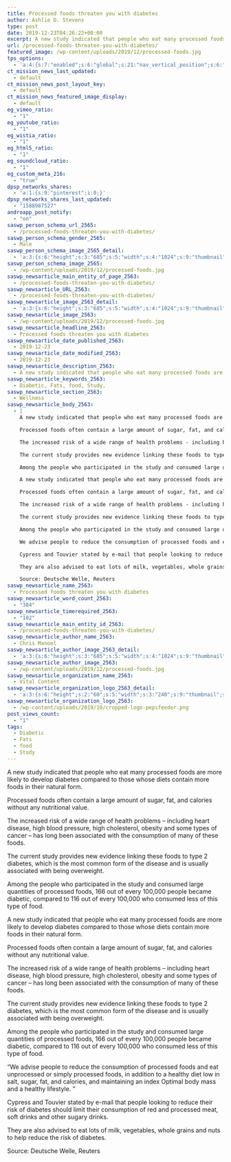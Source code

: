 ```yaml
---
title: Processed foods threaten you with diabetes
author: Ashlie D. Stevens
type: post
date: 2019-12-23T04:26:22+00:00
excerpt: A new study indicated that people who eat many processed foods are more likely to develop diabetes compared to those whose diets contain more foods in their natural form.
url: /processed-foods-threaten-you-with-diabetes/
featured_image: /wp-content/uploads/2019/12/processed-foods.jpg
tps_options:
  - 'a:4:{s:7:"enabled";s:6:"global";s:21:"nav_vertical_position";s:6:"global";s:23:"nav_hide_on_first_slide";b:0;s:23:"slide_loading_mechanism";s:6:"global";}'
ct_mission_news_last_updated:
  - default
ct_mission_news_post_layout_key:
  - default
ct_mission_news_featured_image_display:
  - default
eg_vimeo_ratio:
  - "1"
eg_youtube_ratio:
  - "1"
eg_wistia_ratio:
  - "1"
eg_html5_ratio:
  - "1"
eg_soundcloud_ratio:
  - "1"
eg_custom_meta_216:
  - "true"
dpsp_networks_shares:
  - 'a:1:{s:9:"pinterest";i:0;}'
dpsp_networks_shares_last_updated:
  - "1588987527"
androapp_post_notify:
  - "on"
saswp_person_schema_url_2565:
  - /processed-foods-threaten-you-with-diabetes/
saswp_person_schema_gender_2565:
  - Male
saswp_person_schema_image_2565_detail:
  - 'a:3:{s:6:"height";s:3:"685";s:5:"width";s:4:"1024";s:9:"thumbnail";s:74:"/wp-content/uploads/2019/12/processed-foods.jpg";}'
saswp_person_schema_image_2565:
  - /wp-content/uploads/2019/12/processed-foods.jpg
saswp_newsarticle_main_entity_of_page_2563:
  - /processed-foods-threaten-you-with-diabetes/
saswp_newsarticle_URL_2563:
  - /processed-foods-threaten-you-with-diabetes/
saswp_newsarticle_image_2563_detail:
  - 'a:3:{s:6:"height";s:3:"685";s:5:"width";s:4:"1024";s:9:"thumbnail";s:74:"/wp-content/uploads/2019/12/processed-foods.jpg";}'
saswp_newsarticle_image_2563:
  - /wp-content/uploads/2019/12/processed-foods.jpg
saswp_newsarticle_headline_2563:
  - Processed foods threaten you with diabetes
saswp_newsarticle_date_published_2563:
  - 2019-12-23
saswp_newsarticle_date_modified_2563:
  - 2019-12-23
saswp_newsarticle_description_2563:
  - A new study indicated that people who eat many processed foods are more likely to develop diabetes compared to those whose diets contain more foods in their natural form.
saswp_newsarticle_keywords_2563:
  - Diabetic, Fats, food, Study,
saswp_newsarticle_section_2563:
  - Wellness
saswp_newsarticle_body_2563:
  - |
    A new study indicated that people who eat many processed foods are more likely to develop diabetes compared to those whose diets contain more foods in their natural form.

    Processed foods often contain a large amount of sugar, fat, and calories without any nutritional value.

    The increased risk of a wide range of health problems - including heart disease, high blood pressure, high cholesterol, obesity and some types of cancer - has long been associated with the consumption of many of these foods.

    The current study provides new evidence linking these foods to type 2 diabetes, which is the most common form of the disease and is usually associated with being overweight.

    Among the people who participated in the study and consumed large quantities of processed foods, 166 out of every 100,000 people became diabetic, compared to 116 out of every 100,000 who consumed less of this type of food.

    A new study indicated that people who eat many processed foods are more likely to develop diabetes compared to those whose diets contain more foods in their natural form.

    Processed foods often contain a large amount of sugar, fat, and calories without any nutritional value.

    The increased risk of a wide range of health problems - including heart disease, high blood pressure, high cholesterol, obesity and some types of cancer - has long been associated with the consumption of many of these foods.

    The current study provides new evidence linking these foods to type 2 diabetes, which is the most common form of the disease and is usually associated with being overweight.

    Among the people who participated in the study and consumed large quantities of processed foods, 166 out of every 100,000 people became diabetic, compared to 116 out of every 100,000 who consumed less of this type of food.

    We advise people to reduce the consumption of processed foods and eat unprocessed or simply processed foods, in addition to a healthy diet low in salt, sugar, fat, and calories, and maintaining an index Optimal body mass and a healthy lifestyle. 

    Cypress and Touvier stated by e-mail that people looking to reduce their risk of diabetes should limit their consumption of red and processed meat, soft drinks and other sugary drinks.

    They are also advised to eat lots of milk, vegetables, whole grains and nuts to help reduce the risk of diabetes.

    Source: Deutsche Welle, Reuters
saswp_newsarticle_name_2563:
  - Processed foods threaten you with diabetes
saswp_newsarticle_word_count_2563:
  - "384"
saswp_newsarticle_timerequired_2563:
  - "102"
saswp_newsarticle_main_entity_id_2563:
  - /processed-foods-threaten-you-with-diabetes/
saswp_newsarticle_author_name_2563:
  - Chris Manoel
saswp_newsarticle_author_image_2563_detail:
  - 'a:3:{s:6:"height";s:3:"685";s:5:"width";s:4:"1024";s:9:"thumbnail";s:74:"/wp-content/uploads/2019/12/processed-foods.jpg";}'
saswp_newsarticle_author_image_2563:
  - /wp-content/uploads/2019/12/processed-foods.jpg
saswp_newsarticle_organization_name_2563:
  - Vital Content
saswp_newsarticle_organization_logo_2563_detail:
  - 'a:3:{s:6:"height";s:2:"60";s:5:"width";s:3:"240";s:9:"thumbnail";s:82:"/wp-content/uploads/2019/10/cropped-logo-pepsfeeder.png";}'
saswp_newsarticle_organization_logo_2563:
  - /wp-content/uploads/2019/10/cropped-logo-pepsfeeder.png
post_views_count:
  - "1"
tags:
  - Diabetic
  - Fats
  - food
  - Study
---
```


A new study indicated that people who eat many processed foods are more likely to develop diabetes compared to those whose diets contain more foods in their natural form.

Processed foods often contain a large amount of sugar, fat, and calories without any nutritional value.

The increased risk of a wide range of health problems &#8211; including heart disease, high blood pressure, high cholesterol, obesity and some types of cancer &#8211; has long been associated with the consumption of many of these foods.

The current study provides new evidence linking these foods to type 2 diabetes, which is the most common form of the disease and is usually associated with being overweight.

Among the people who participated in the study and consumed large quantities of processed foods, 166 out of every 100,000 people became diabetic, compared to 116 out of every 100,000 who consumed less of this type of food.

A new study indicated that people who eat many processed foods are more likely to develop diabetes compared to those whose diets contain more foods in their natural form.

Processed foods often contain a large amount of sugar, fat, and calories without any nutritional value.

The increased risk of a wide range of health problems &#8211; including heart disease, high blood pressure, high cholesterol, obesity and some types of cancer &#8211; has long been associated with the consumption of many of these foods.

The current study provides new evidence linking these foods to type 2 diabetes, which is the most common form of the disease and is usually associated with being overweight.

Among the people who participated in the study and consumed large quantities of processed foods, 166 out of every 100,000 people became diabetic, compared to 116 out of every 100,000 who consumed less of this type of food.

&#8220;We advise people to reduce the consumption of processed foods and eat unprocessed or simply processed foods, in addition to a healthy diet low in salt, sugar, fat, and calories, and maintaining an index Optimal body mass and a healthy lifestyle. &#8221;

Cypress and Touvier stated by e-mail that people looking to reduce their risk of diabetes should limit their consumption of red and processed meat, soft drinks and other sugary drinks.

They are also advised to eat lots of milk, vegetables, whole grains and nuts to help reduce the risk of diabetes.

Source: Deutsche Welle, Reuters
